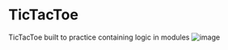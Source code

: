 # TicTacToe

TicTacToe built to practice containing logic in modules
![image](https://user-images.githubusercontent.com/44857032/201437890-87cd6eaf-55c0-4cae-a6b5-7dd026978e0b.png)
